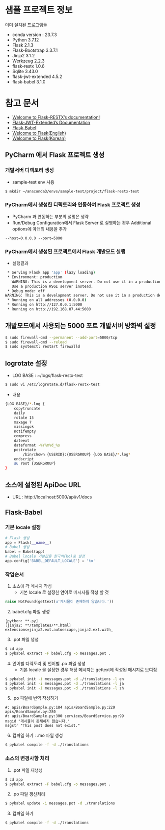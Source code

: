 # 샘플 프로젝트 정보
이미 설치된 프로그램들
* conda version : 23.7.3
* Python 3.7.12
* Flask 2.1.3
* Flask-Bootstrap 3.3.7.1
* Jinja2 3.1.2
* Werkzeug 2.2.3
* flask-restx 1.0.6
* Sqlite 3.43.0
* flask-jwt-extended 4.5.2
* flask-babel 3.1.0

# 참고 문서
- [Welcome to Flask-RESTX’s documentation!](https://flask-restx.readthedocs.io/en/latest/index.html)
- [Flask-JWT-Extended’s Documentation](https://flask-jwt-extended.readthedocs.io/en/stable/)
- [Flask-Babel](https://python-babel.github.io/flask-babel/)
- [Welcome to Flask(English)](https://flask-docs.readthedocs.io/en/latest/)
- [Welcome to Flask(Korean)](https://flask-docs-kr.readthedocs.io/ko/latest/)

## PyCharm 에서 Flask 프로젝트 생성
### 개발서버 디렉토리 생성
* sample-test env 사용

```bash
$ mkdir ~/anaconda3/envs/sample-test/project/flask-restx-test
```

### PyCharm에서 생성한 디릭토리와 연동하여 Flask 프로젝트 생성
* PyCharm 과 연동하는 부분의 설명은 생략
* Run/Debug Configuration에서 Flask Server 로 실행하는 경우 Additional options에 아래의 내용을 추가

```text
--host=0.0.0.0 --port=5000
```

### PyCharm에서 생성된 프로젝트에서 Flask 개발모드 실행
* 실행결과

```bash
 * Serving Flask app 'app' (lazy loading)
 * Environment: production
   WARNING: This is a development server. Do not use it in a production deployment.
   Use a production WSGI server instead.
 * Debug mode: off
WARNING: This is a development server. Do not use it in a production deployment. Use a production WSGI server instead.
 * Running on all addresses (0.0.0.0)
 * Running on http://127.0.0.1:5000
 * Running on http://192.168.87.44:5000
```

## 개발모드에서 사용되는 5000 포트 개발서버 방화벽 설정

```bash
$ sudo firewall-cmd --permanent --add-port=5000/tcp
$ sudo firewall-cmd --reload
$ sudo systemctl restart firewalld
```

## logrotate 설정
* LOG BASE : ~/logs/flask-restx-test

```bash
$ sudo vi /etc/logrotate.d/flask-restx-test
```

* 내용

```bash
{LOG BASE}/*.log {
    copytruncate
    daily
    rotate 15
    maxage 7
    missingok
    notifempty
    compress
    dateext
    dateformat -%Y%m%d_%s
    postrotate
        /bin/chown {USERID}:{USERGROUP} {LOG BASE}/*.log*
    endscript
    su root {USERGROUP}
}
```

## 소스에 설정된 ApiDoc URL
* URL : http://localhost:5000/api/v1/docs

## Flask-Babel
### 기본 locale 설정

```python
# Flask 생성
app = Flask(__name__)
# Babel 생성
babel = Babel(app)
# Babel locale 기본값을 한국어(ko)로 설정
app.config['BABEL_DEFAULT_LOCALE'] = 'ko'
```

### 작업순서

1. 소스에 각 메시지 작성
   * 기본 locale 로 설정한 언어로 메시지를 작성 할 것

```python
raise NotFound(gettext(u'게시물이 존재하지 않습니다.'))
```

2. babel.cfg 파일 생성

```text
[python: **.py]
[jinja2: **/templates/**.html]
extensions=jinja2.ext.autoescape,jinja2.ext.with_
```

3. .pot 파일 생성

```bash
$ cd app
$ pybabel extract -F babel.cfg -o messages.pot .
```

4. 언어별 디렉토리 및 언어별 .po 파일 생성
   * 기본 locale 을 설정한 경우 해당 메시지는 gettext에 작성된 메시지로 보여짐

```bash
$ pybabel init -i messages.pot -d ./translations -l en
$ pybabel init -i messages.pot -d ./translations -l ja
$ pybabel init -i messages.pot -d ./translations -l zh
```

5. .po 파일에 번역 작성하기

```text
#: apis/BoardSample.py:184 apis/BoardSample.py:220 apis/BoardSample.py:280
#: apis/BoardSample.py:300 services/BoardService.py:99
msgid "게시물이 존재하지 않습니다."
msgstr "This post does not exist."
```

6. 컴파일 하기 : .mo 파일 생성

```bash
$ pybabel compile -f -d ./translations
```

### 소스의 변경사항 처리
1. .pot 파일 재생성

```bash
$ cd app
$ pybabel extract -F babel.cfg -o messages.pot .
```

2. .po 파일 갱신처리

```bash
$ pybabel update -i messages.pot -d ./translations
```

3. 컴파일 하기

```bash
$ pybabel compile -f -d ./translations
```
